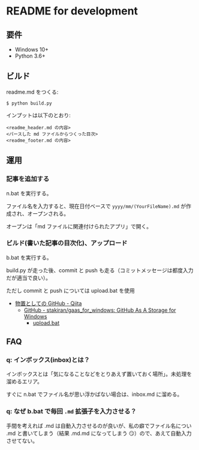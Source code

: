# README for development

## 要件
- Windows 10+
- Python 3.6+

## ビルド
readme.md をつくる:

```
$ python build.py
```

インプットは以下のとおり:

```
<readme_header.md の内容>
<パースした md ファイルからつくった目次>
<readme_footer.md の内容>
```

## 運用

### 記事を追加する
n.bat を実行する。

ファイル名を入力すると、現在日付ベースで `yyyy/mm/(YourFileName).md` が作成され、オープンされる。

オープンは「md ファイルに関連付けられたアプリ」で開く。

### ビルド(書いた記事の目次化)、アップロード
b.bat を実行する。

build.py が走った後、commit と push も走る（コミットメッセージは都度入力だが適当で良い）。

ただし commit と push については upload.bat を使用

- [物置としての GitHub - Qiita](https://qiita.com/sta/items/9f146817f1335a6d9306)
  - [GitHub - stakiran/gaas_for_windows: GitHub As A Storage for Windows](https://github.com/stakiran/gaas_for_windows)
    - [upload.bat](https://github.com/stakiran/gaas_for_windows/blob/master/upload.bat)

## FAQ

### q: インボックス(inbox)とは？
インボックスとは「気になることなどをとりあえず置いておく場所」。未処理を溜めるエリア。

すぐに n.bat でファイル名が思い浮かばない場合は、inbox.md に溜める。

### q: なぜ b.bat で毎回 `.md` 拡張子を入力させる？
手間を考えれば .md は自動入力させるのが良いが、私の癖でファイル名につい .md と書いてしまう（結果 .md.md になってしまう :smirk:）ので、あえて自動入力させてない。
